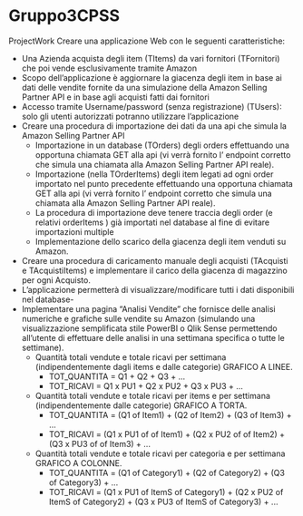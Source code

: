 # Gruppo3CPSS

ProjectWork
Creare una applicazione Web con le seguenti caratteristiche:

- Una Azienda acquista degli item (TItems) da vari fornitori (TFornitori)  che poi vende esclusivamente tramite Amazon
- Scopo dell’applicazione è aggiornare la giacenza degli item  in base ai dati delle vendite fornite da una simulazione della  Amazon Selling Partner API e in base agli acquisti fatti dai fornitori
- Accesso tramite Username/password (senza registrazione) (TUsers): solo gli utenti autorizzati potranno utilizzare l’applicazione
- Creare una procedura di importazione dei dati da una api che simula la Amazon Selling Partner API
  - Importazione  in un database (TOrders) degli orders effettuando una opportuna chiamata GET alla api  (vi verrà fornito l’ endpoint corretto che simula una chiamata alla Amazon Selling Partner API reale).
  - Importazione (nella TOrderItems)  degli item legati ad ogni order importato nel punto precedente  effettuando una opportuna chiamata GET alla api  (vi verrà fornito l’ endpoint corretto che simula una chiamata alla Amazon Selling Partner API reale).
  - La procedura di importazione deve tenere traccia degli order  (e relativi orderItems ) già importati nel database al fine di evitare importazioni multiple
  - Implementazione dello scarico della giacenza degli item venduti su Amazon.
- Creare una procedura di caricamento manuale degli acquisti (TAcquisti e TAcquistiItems) e implementare il carico della giacenza di magazzino per ogni Acquisto.
- L’applicazione permetterà di visualizzare/modificare  tutti i dati disponibili nel database-
- Implementare una pagina “Analisi Vendite” che fornisce delle analisi numeriche e grafiche sulle vendite su Amazon (simulando una visualizzazione semplificata stile PowerBI o Qlik Sense permettendo all’utente  di effettuare delle analisi  in una settimana specifica o tutte le settimane).
  - Quantità totali vendute e totale ricavi per settimana (indipendentemente dagli items e dalle categorie) GRAFICO A LINEE.
    * TOT_QUANTITA = Q1 + Q2 + Q3 + ...
    * TOT_RICAVI = Q1 x PU1 + Q2 x PU2 + Q3 x PU3 + ...
  - Quantità totali vendute e totale ricavi per items e per settimana (indipendentemente dalle categorie) GRAFICO A TORTA.
    * TOT_QUANTITA = (Q1 of Item1) + (Q2 of Item2) + (Q3 of Item3) + ...
    * TOT_RICAVI = (Q1 x PU1 of of Item1) + (Q2 x PU2 of of Item2) + (Q3 x PU3 of of Item3) + ...
  - Quantità totali vendute e totale ricavi per categoria e per settimana GRAFICO A COLONNE.
    * TOT_QUANTITA = (Q1 of Category1) + (Q2 of Category2) + (Q3 of Category3) + ...
    * TOT_RICAVI = (Q1 x PU1 of ItemS of Category1) + (Q2 x PU2 of ItemS of Category2) + (Q3 x PU3 of ItemS of Category3) + ...
